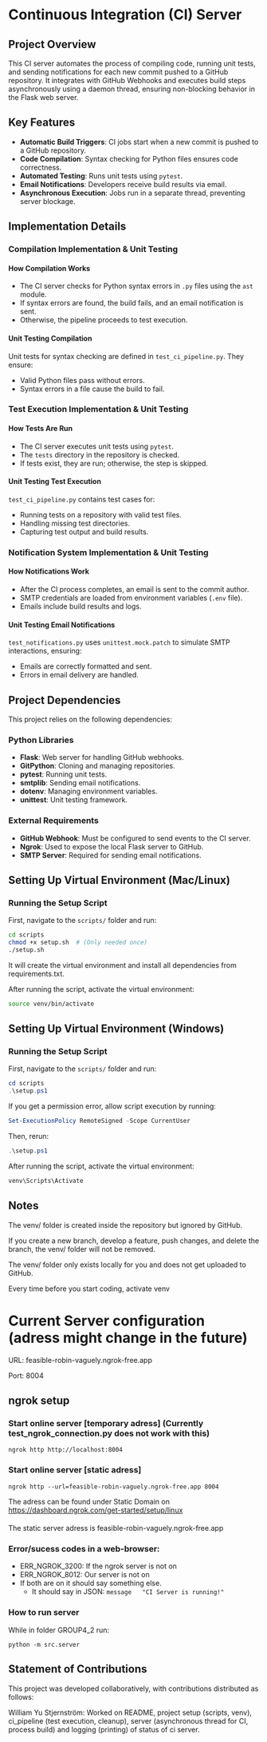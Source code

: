 # Continuous Integration (CI) Server

## Project Overview
This CI server automates the process of compiling code, running unit tests, and sending notifications for each new commit pushed to a GitHub repository. It integrates with GitHub Webhooks and executes build steps asynchronously using a daemon thread, ensuring non-blocking behavior in the Flask web server.

## Key Features
- **Automatic Build Triggers**: CI jobs start when a new commit is pushed to a GitHub repository.
- **Code Compilation**: Syntax checking for Python files ensures code correctness.
- **Automated Testing**: Runs unit tests using `pytest`.
- **Email Notifications**: Developers receive build results via email.
- **Asynchronous Execution**: Jobs run in a separate thread, preventing server blockage.


## Implementation Details

### Compilation Implementation & Unit Testing

#### How Compilation Works
- The CI server checks for Python syntax errors in `.py` files using the `ast` module.
- If syntax errors are found, the build fails, and an email notification is sent.
- Otherwise, the pipeline proceeds to test execution.

#### Unit Testing Compilation
Unit tests for syntax checking are defined in `test_ci_pipeline.py`. They ensure:
- Valid Python files pass without errors.
- Syntax errors in a file cause the build to fail.

### Test Execution Implementation & Unit Testing

#### How Tests Are Run
- The CI server executes unit tests using `pytest`.
- The `tests` directory in the repository is checked.
- If tests exist, they are run; otherwise, the step is skipped.

#### Unit Testing Test Execution
`test_ci_pipeline.py` contains test cases for:
- Running tests on a repository with valid test files.
- Handling missing test directories.
- Capturing test output and build results.

### Notification System Implementation & Unit Testing

#### How Notifications Work
- After the CI process completes, an email is sent to the commit author.
- SMTP credentials are loaded from environment variables (`.env` file).
- Emails include build results and logs.

#### Unit Testing Email Notifications
`test_notifications.py` uses `unittest.mock.patch` to simulate SMTP interactions, ensuring:
- Emails are correctly formatted and sent.
- Errors in email delivery are handled.

## Project Dependencies
This project relies on the following dependencies:

### Python Libraries
- **Flask**: Web server for handling GitHub webhooks.
- **GitPython**: Cloning and managing repositories.
- **pytest**: Running unit tests.
- **smtplib**: Sending email notifications.
- **dotenv**: Managing environment variables.
- **unittest**: Unit testing framework.

### External Requirements
- **GitHub Webhook**: Must be configured to send events to the CI server.
- **Ngrok**: Used to expose the local Flask server to GitHub.
- **SMTP Server**: Required for sending email notifications.


##  Setting Up Virtual Environment (Mac/Linux)

### Running the Setup Script
First, navigate to the `scripts/` folder and run:
```bash
cd scripts
chmod +x setup.sh  # (Only needed once)
./setup.sh
```

It will create the virtual environment and install all dependencies from requirements.txt.

After running the script, activate the virtual environment:
```bash
source venv/bin/activate
```

##  Setting Up Virtual Environment (Windows)

### Running the Setup Script
First, navigate to the `scripts/` folder and run:
```powershell
cd scripts
.\setup.ps1
```
If you get a permission error, allow script execution by running:

```powershell
Set-ExecutionPolicy RemoteSigned -Scope CurrentUser
```
Then, rerun:
```powershell
.\setup.ps1
```
After running the script, activate the virtual environment:
```powershell
venv\Scripts\Activate
```

## Notes 
The venv/ folder is created inside the repository but ignored by GitHub.

If you create a new branch, develop a feature, push changes, and delete the branch, the venv/ folder will not be removed.

The venv/ folder only exists locally for you and does not get uploaded to GitHub.

Every time before you start coding, activate venv


# Current Server configuration (adress might change in the future)
URL: feasible-robin-vaguely.ngrok-free.app 

Port: 8004

## ngrok setup

### Start online server [temporary adress] (Currently test_ngrok_connection.py does not work with this)
`ngrok http http://localhost:8004`

### Start online server [static adress]
`ngrok http --url=feasible-robin-vaguely.ngrok-free.app 8004`

The adress can be found under Static Domain on
https://dashboard.ngrok.com/get-started/setup/linux

####
The static server adress is 
feasible-robin-vaguely.ngrok-free.app

### Error/sucess codes in a web-browser: 
- ERR_NGROK_3200: If the ngrok server is not on
- ERR_NGROK_8012: Our server is not on
- If both are on it should say something else.
    - It should say in JSON: `message	"CI Server is running!"`

### How to run server
While in folder GROUP4_2 run:

`python -m src.server`



## Statement of Contributions
This project was developed collaboratively, with contributions distributed as follows:

William Yu Stjernström: Worked on README, project setup (scripts, venv), ci_pipeline (test execution, cleanup), server (asynchronous thread for CI, process build) and  logging (printing) of status of ci server.


